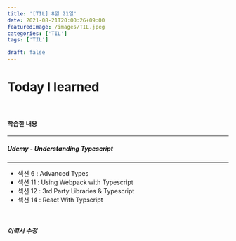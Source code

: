 ```yaml
---
title: '[TIL] 8월 21일'
date: 2021-08-21T20:00:26+09:00
featuredImage: /images/TIL.jpeg
categories: ['TIL']
tags: ['TIL']

draft: false
---
```


# Today I learned

<br>

<!--more-->

#### 학습한 내용

---

##### Udemy - Understanding Typescript

---

- 섹션 6 : Advanced Types
- 섹션 11 : Using Webpack with Typescript
- 섹션 12 : 3rd Party Libraries & Typescript
- 섹션 14 : React With Typscript

<br>

##### 이력서 수정
